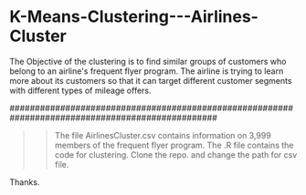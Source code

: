 # K-Means-Clustering---Airlines-Cluster
The Objective of the clustering is to find similar groups of customers who belong to an airline's frequent flyer program. The airline is trying to learn more about its customers so that it can target different customer segments with different types of mileage offers.

#################################################################################################
>> The file AirlinesCluster.csv contains information on 3,999 members of the frequent flyer program.
>> The .R file contains the code for clustering.
>> Clone the repo. and change the path for csv file.

Thanks.

